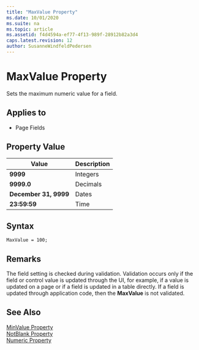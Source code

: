 ```yaml
---
title: "MaxValue Property"
ms.date: 10/01/2020
ms.suite: na
ms.topic: article
ms.assetid: f4d4594a-ef77-4f13-989f-28912b82a3d4
caps.latest.revision: 12
author: SusanneWindfeldPedersen
---
```


# MaxValue Property

Sets the maximum numeric value for a field.  
  
## Applies to  
  
- Page Fields  
  
## Property Value  
  
|**Value**|**Description**|  
|---------|---------------|  
|**9999**|Integers|  
|**9999.0**|Decimals|  
|**December 31, 9999**|Dates|  
|**23:59:59**|Time|  

## Syntax

```AL
MaxValue = 100;
```
  
## Remarks

The field setting is checked during validation. Validation occurs only if the field or control value is updated through the UI, for example, if a value is updated on a page or if a field is updated in a table directly. If a field is updated through application code, then the **MaxValue** is not validated.  
  
## See Also  

[MinValue Property](devenv-minvalue-property.md)   
[NotBlank Property](devenv-notblank-property.md)   
[Numeric Property](devenv-numeric-property.md)
